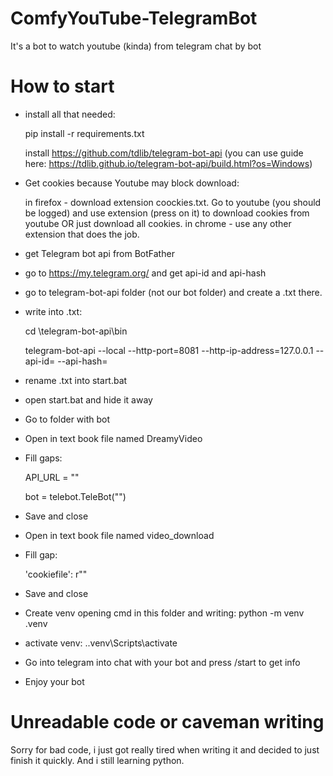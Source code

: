 # ComfyYouTube-TelegramBot
It's a bot to watch youtube (kinda) from telegram chat by bot


# How to start
- install all that needed:
  
    pip install -r requirements.txt
  
    install https://github.com/tdlib/telegram-bot-api  (you can use guide here: https://tdlib.github.io/telegram-bot-api/build.html?os=Windows)
- Get cookies because Youtube may block download:
  
    in firefox - download extension coockies.txt. Go to youtube (you should be logged) and use extension (press on it) to download cookies from youtube OR just download all cookies. in chrome - use any other extension that does the job.
- get Telegram bot api from BotFather
- go to https://my.telegram.org/ and get api-id and api-hash
- go to telegram-bot-api folder (not our bot folder) and create a .txt there.
- write into .txt:
  
    cd <your-path>\telegram-bot-api\bin
  
    telegram-bot-api --local --http-port=8081 --http-ip-address=127.0.0.1 --api-id=<your-api-id> --api-hash=<your-hash>
- rename .txt into start.bat
- open start.bat and hide it away
- Go to folder with bot
- Open in text book file named DreamyVideo
- Fill gaps:
  
    API_URL = "<your-api-id>"
  
    bot = telebot.TeleBot("<your-bot-api>")
- Save and close
- Open in text book file named video_download
- Fill gap:
  
    'cookiefile': r"<path-to-cookies>"
- Save and close
- Create venv opening cmd in this folder and writing: python -m venv .venv
- activate venv: .\.venv\Scripts\activate
- Go into telegram into chat with your bot and press /start to get info
- Enjoy your bot

# Unreadable code or caveman writing
Sorry for bad code, i just got really tired when writing it and decided to just finish it quickly. And i still learning python.
